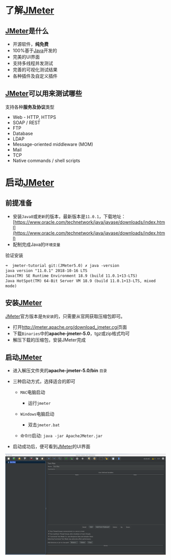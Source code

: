 # 了解[JMeter](http://jmeter.apache.org/)

## [JMeter](http://jmeter.apache.org/)是什么

- 开源软件，**纯免费**
- 100%基于[Java](http://www.java.com/)开发的
- 完美的UI界面
- 支持多线程并发测试
- 完善的可视化测试结果
- 各种插件及自定义插件

## [JMeter](http://jmeter.apache.org/)可以用来测试哪些

支持各种**服务及协议**类型

- Web - HTTP, HTTPS
- SOAP / REST
- FTP
- Database
- LDAP
- Message-oriented middleware (MOM)
- Mail
- TCP
- Native commands / shell scripts

# 启动[JMeter](http://jmeter.apache.org/)

## 前提准备

- 安装`Java8`或`更新`的版本，最新版本是`11.0.1`，下载地址：[https://www.oracle.com/technetwork/java/javase/downloads/index.html](https://www.oracle.com/technetwork/java/javase/downloads/index.html)
- 配制完成Java的`环境变量`

验证安装
```
➜  jmeter-tutorial git:(JMeter5.0) ✗ java -version
java version "11.0.1" 2018-10-16 LTS
Java(TM) SE Runtime Environment 18.9 (build 11.0.1+13-LTS)
Java HotSpot(TM) 64-Bit Server VM 18.9 (build 11.0.1+13-LTS, mixed mode)
```

## 安装[JMeter](http://jmeter.apache.org/)

[JMeter](http://jmeter.apache.org/)官方版本是`免安装`的，只需要从官网获取压缩包即可。

- 打开<http://jmeter.apache.org/download_jmeter.cgi>页面
- 下载`Binaries`中的**apache-jmeter-5.0**，tgz或zip格式均可
- 解压下载的压缩包，安装JMeter完成

## 启动[JMeter](http://jmeter.apache.org/)

- 进入解压文件夹的**apache-jmeter-5.0/bin** `目录`
- 三种启动方式，选择适合的即可

  - `MAC`电脑启动

    - 运行`jmeter`

  - `Windows`电脑启动

    - 双击`jmeter.bat`

  - `命令行`启动: `java -jar ApacheJMeter.jar`

- 启动成功后，便可看到[JMeter](http://jmeter.apache.org/)的UI界面

![JMeter5.0 UI 样式](../img/chapter1/JMeterInitUI.png)

